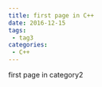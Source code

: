 ```yaml
---
title: first page in C++
date: 2016-12-15
tags:
 - tag3
categories: 
 - C++
---
```


first page in category2